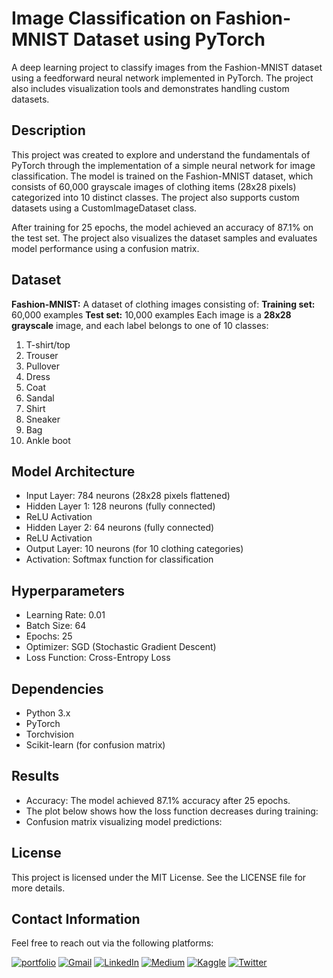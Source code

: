 # Image Classification on Fashion-MNIST Dataset using PyTorch
A deep learning project to classify images from the Fashion-MNIST dataset using a feedforward neural network implemented in PyTorch. The project also includes visualization tools and demonstrates handling custom datasets.

## Description
This project was created to explore and understand the fundamentals of PyTorch through the implementation of a simple neural network for image classification. The model is trained on the Fashion-MNIST dataset, which consists of 60,000 grayscale images of clothing items (28x28 pixels) categorized into 10 distinct classes. The project also supports custom datasets using a CustomImageDataset class.

After training for 25 epochs, the model achieved an accuracy of 87.1% on the test set. The project also visualizes the dataset samples and evaluates model performance using a confusion matrix.

## Dataset
**Fashion-MNIST:** A dataset of clothing images consisting of:
**Training set:** 60,000 examples
**Test set:** 10,000 examples
Each image is a **28x28 grayscale** image, and each label belongs to one of 10 classes:
1. T-shirt/top
2. Trouser
3. Pullover
4. Dress
5. Coat
6. Sandal
7. Shirt
8. Sneaker
0. Bag
10. Ankle boot

## Model Architecture
- Input Layer: 784 neurons (28x28 pixels flattened)
- Hidden Layer 1: 128 neurons (fully connected)
- ReLU Activation
- Hidden Layer 2: 64 neurons (fully connected)
- ReLU Activation
- Output Layer: 10 neurons (for 10 clothing categories)
- Activation: Softmax function for classification

## Hyperparameters
- Learning Rate: 0.01
- Batch Size: 64
- Epochs: 25
- Optimizer: SGD (Stochastic Gradient Descent)
- Loss Function: Cross-Entropy Loss

## Dependencies
- Python 3.x
- PyTorch
- Torchvision
- Scikit-learn (for confusion matrix)

## Results
- Accuracy: The model achieved 87.1% accuracy after 25 epochs.
- The plot below shows how the loss function decreases during training:
- Confusion matrix visualizing model predictions:

## License
This project is licensed under the MIT License. See the LICENSE file for more details.

## Contact Information
Feel free to reach out via the following platforms:

[![portfolio](https://img.shields.io/badge/my_portfolio-000?style=for-the-badge&logo=ko-fi&logoColor=white)](https://www.hopp.bio/mehdirt)
[![Gmail](https://img.shields.io/badge/Gmail-D14836?style=for-the-badge&logo=gmail&logoColor=white)](mailto:mahdirafati680@gmail.com)
[![LinkedIn](https://img.shields.io/badge/LinkedIn-0077B5?style=for-the-badge&logo=linkedin&logoColor=white)](https://www.linkedin.com/in/mahdi-rafati-97420a197/)
[![Medium](https://img.shields.io/badge/Medium-12100E?style=for-the-badge&logo=medium&logoColor=white)](https://medium.com/@mehdirt)
[![Kaggle](https://img.shields.io/badge/Kaggle-20BEFF?style=for-the-badge&logo=kaggle&logoColor=white)](https://www.kaggle.com/mahdirafati)
[![Twitter](https://img.shields.io/badge/Twitter-1DA1F2?style=for-the-badge&logo=twitter&logoColor=white)](https://x.com/itsmehdirt)
